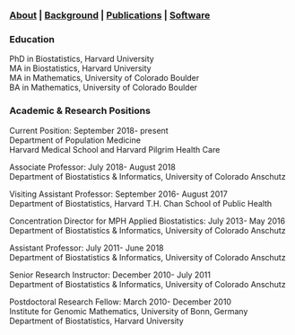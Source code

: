 ### [About](https://SharonLutz.github.io) | [Background](https://SharonLutz.github.io/background) | [Publications](https://SharonLutz.github.io/publications) | [Software](https://SharonLutz.github.io/software)

### Education
PhD in Biostatistics, Harvard University <br>
MA in Biostatistics, Harvard University <br>
MA in Mathematics, University of Colorado Boulder <br>
BA in Mathematics, University of Colorado Boulder 

### Academic & Research Positions
Current Position: September 2018- present <br>
Department of Population Medicine <br>
Harvard Medical School and Harvard Pilgrim Health Care 

Associate Professor: July 2018- August 2018 <br>
Department of Biostatistics & Informatics, University of Colorado Anschutz

Visiting Assistant Professor: September 2016- August 2017<br>
Department of Biostatistics, Harvard T.H. Chan School of Public Health

Concentration Director for MPH Applied Biostatistics: July 2013- May 2016<br>
Department of Biostatistics & Informatics, University of Colorado Anschutz 

Assistant Professor: July 2011- June 2018<br>
Department of Biostatistics & Informatics, University of Colorado Anschutz

Senior Research Instructor: December 2010- July 2011<br>
Department of Biostatistics & Informatics, University of Colorado Anschutz

Postdoctoral Research Fellow: March 2010- December 2010<br>
Institute for Genomic Mathematics, University of Bonn, Germany  <br>
Department of Biostatistics, Harvard University
